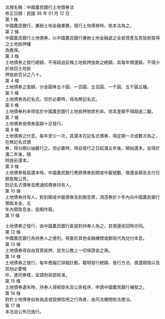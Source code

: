 法規名稱：中國農民銀行土地債券法  
修正日期：民國 38 年 01 月 12 日  
第 1 條  
中國農民銀行，兼辦土地金融業務，發行土地債券時，依本法為之。  
第 2 條  
中國農民銀行土地債券，以中國農民銀行兼辦土地金融處之全部資產及其放款取得之土地抵押權  
為擔保。  
第 3 條  
土地債券之發行總額，不得超過前條土地抵押放款之總額，其每年償還額，不得少於收回土地抵  
押放款百分之八十。  
第 4 條  
土地債券之面額，分金圓券五十圓、一百圓、五百圓、一千圓、五千圓五種。  
第 5 條  
土地債券為記名式。但於必要時，得為無記名式。  
第 6 條  
土地債券利率得低於中國農民銀行土地抵押放款利率。但其差額不得超過二釐。  
第 7 條  
土地債券按債券面額十足發行。  
第 8 條  
土地債券之付息，每年至少一次，其還本在記名式債券，得定期一次或數次為之，在無記名式債  
券，得分期以抽籤行之。但必要時，得自發行之日起滿五年後，開始還本，並得於滿二年後，隨  
時提前還本。  
第 9 條  
土地債券每屆還本時，中國農民銀行應將債券到期或中籤號數、償還金額及支付日期登報公告，  
對記名式債券並應通知債券持有人。  
第 10 條  
土地債券持有人，對到期或中籤債券及到期息票，須憑券於十年內向中國農民銀行領取本金，五  
年內領取息金，逾期作廢。  
第 11 條  


土地債券之發行，由中國農民銀行直接對持券人為之，其償還收回時亦同。  
第 12 條  
中國農民銀行為持券人之便利，得委託其他金融機關或郵局代為兌付本息。  
第 13 條  
土地債券得自由買賣抵押，並充公務上一切保證金之用。  
第 14 條  
土地債券之發行，每年應擬訂詳細計劃，載明發行總額、發行方法、償還期限以及其他必要條  
件，連同券樣，呈請財政部核准。  
第 15 條  
土地債券遺失時，持券人得經掛失及公告程序，申請中國農民銀行補發之。  
第 16 條  
對於土地債券如有偽造或毀損信用之行為者，由司法機關依法懲治。  
第 17 條  
本法自公布日施行。  



